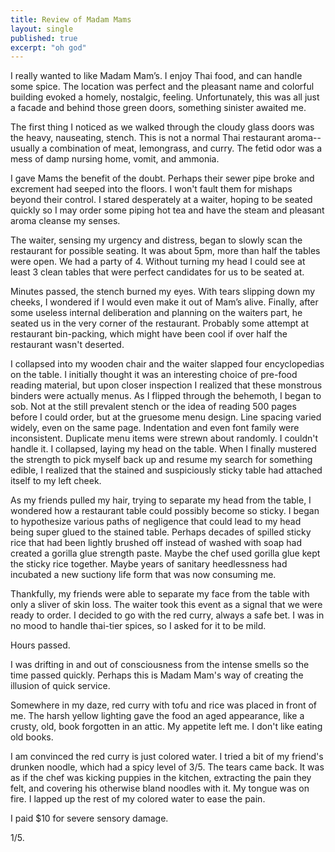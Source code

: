 ```yaml
---
title: Review of Madam Mams
layout: single
published: true
excerpt: "oh god"
---
```


I really wanted to like Madam Mam’s. I enjoy Thai food, and can handle some spice. The location was perfect and the pleasant name and colorful building evoked a homely, nostalgic, feeling. Unfortunately, this was all just a facade and behind those green doors, something sinister awaited me.

The first thing I noticed as we walked through the cloudy glass doors was the heavy, nauseating, stench. This is not a normal Thai restaurant aroma-- usually a combination of meat, lemongrass, and curry. The fetid odor was a mess of damp nursing home, vomit, and ammonia.

I gave Mams the benefit of the doubt. Perhaps their sewer pipe broke and excrement had seeped into the floors. I won't fault them for mishaps beyond their control.
I stared desperately at a waiter, hoping to be seated quickly so I may order some piping hot tea and have the steam and pleasant aroma cleanse my senses.

The waiter, sensing my urgency and distress, began to slowly scan the restaurant for possible seating. It was about 5pm, more than half the tables were open. We had a party of 4. Without turning my head I could see at least 3 clean tables that were perfect candidates for us to be seated at.

Minutes passed, the stench burned my eyes. With tears slipping down my cheeks, I wondered if I would even make it out of Mam’s alive. Finally, after some useless internal deliberation and planning on the waiters part, he seated us in the very corner of the restaurant. Probably some attempt at restaurant bin-packing, which might have been cool if over half the restaurant wasn't deserted.

I collapsed into my wooden chair and the waiter slapped four encyclopedias on the table. I initially thought it was an interesting choice of pre-food reading material, but upon closer inspection I realized that these monstrous binders were actually menus. As I flipped through the behemoth, I began to sob. Not at the still prevalent stench or the idea of reading 500 pages before I could order, but at the gruesome menu design. Line spacing varied widely, even on the same page. Indentation and even font family were inconsistent. Duplicate menu items were strewn about randomly. I couldn't handle it. I collapsed, laying my head on the table. When I finally mustered the strength to pick myself back up and resume my search for something edible, I realized that the stained and suspiciously sticky table had attached itself to my left cheek.

As my friends pulled my hair, trying to separate my head from the table, I wondered how a restaurant table could possibly become so sticky. I began to hypothesize various paths of negligence that could lead to my head being super glued to the stained table. Perhaps decades of spilled sticky rice that had been lightly brushed off instead of washed with soap had created a gorilla glue strength paste. Maybe the chef used gorilla glue kept the sticky rice together. Maybe years of sanitary heedlessness had incubated a new suctiony life form that was now consuming me.

Thankfully, my friends were able to separate my face from the table with only a sliver of skin loss. The waiter took this event as a signal that we were ready to order. I decided to go with the red curry, always a safe bet. I was in no mood to handle thai-tier spices, so I asked for it to be mild.

Hours passed.

I was drifting in and out of consciousness from the intense smells so the time passed quickly. Perhaps this is Madam Mam's way of creating the illusion of quick service.

Somewhere in my daze, red curry with tofu and rice was placed in front of me. The harsh yellow lighting gave the food an aged appearance, like a crusty, old, book forgotten in an attic. My appetite left me. I don't like eating old books.

I am convinced the red curry is just colored water. I tried a bit of my friend's drunken noodle, which had a spicy level of 3/5. The tears came back. It was as if the chef was kicking puppies in the kitchen, extracting the pain they felt, and covering his otherwise bland noodles with it. My tongue was on fire. I lapped up the rest of my colored water to ease the pain.

I paid $10 for severe sensory damage.

1/5.
